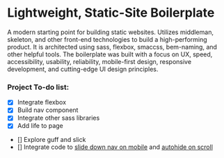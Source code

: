 # Lightweight, Static-Site Boilerplate
A modern starting point for building static websites. Utilizes middleman, skeleton, and other front-end technologies to build a high-performing product. It is architected using sass, flexbox, smaccss, bem-naming, and other helpful tools. The boilerplate was built with a focus on UX, speed, accessibility, usability, reliability, mobile-first design, responsive development, and cutting-edge UI design principles.

### Project To-do list:
- [X] Integrate flexbox
- [X] Build nav component
- [X] Integrate other sass libraries
- [X] Add life to page
- [] Explore guff and slick
- [] Integrate code to [slide down nav on mobile](https://codyhouse.co/demo/secondary-sliding-navigation/index.html) and [autohide on scroll](https://codyhouse.co/demo/auto-hiding-navigation/nav-hero-subnav.html)